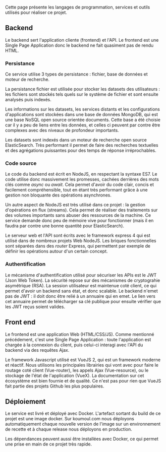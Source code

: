 Cette page présente les langages de programmation, services et outils utilisés pour réaliser ce projet.

## Backend

Le backend sert l'application cliente (frontend) et l'API. Le frontend est une Single Page Application donc le backend ne fait quasiment pas de rendu HTML.

### Persistance

Ce service utilise 3 types de persistance : fichier, base de données et moteur de recherche.

La persistance fichier est utilisée pour stocker les datasets des utilisateurs : les fichiers sont stockés tels quels sur le système de fichier et sont ensuite analysés puis indexés.

Les informations sur les datasets, les services distants et les configurations d'applications sont stockées dans une base de données MongoDB, qui est une base NoSQL open source orientée documents. Cette base a été choisie car il y a peu de liens entre les données, et celles ci peuvent par contre être complexes avec des niveaux de profondeur importants.

Les datasets sont indexés dans un moteur de recherche open source ElasticSearch. Très performant il permet de faire des recherches textuelles et des agrégations puissantes pour des temps de réponse irréprochables.

### Code source

Le code du backend est écrit en NodeJS, en respectant la syntaxe ES7. Le code utilise donc massivement les promesses, cachées derrières des mots clés comme *async* ou *await*. Cela permet d'avoir du code clair, concis et facilement compréhensible, tout en étant très performant grâce à une gestion non bloquante des opérations asynchrones.

Un autre aspect de NodeJS est très utilisé dans ce projet : la gestion d'opérations en flux (streams). Cela permet de réaliser des traitements sur des volumes importants sans abuser des ressources de la machine. Ce service demande donc peu de mémoire vive pour fonctionner (mais il en faudra par contre une bonne quantité pour ElasticSearch).

Le serveur web et l'API sont écrits avec le framework express 4 qui est utilisé dans de nombreux projets Web NodeJS. Les briques fonctionnelles sont séparées dans des *router* Express, qui permettent par exemple de définir les opérations autour d'un certain concept.

### Authentification

Le mécanisme d'authentification utilisé pour sécuriser les APIs est le JWT (Json Web Token). La sécurité repose sur des mécanismes de cryptograhie asymétrique (RSA). La session utilisateur est maintenue coté client, ce qui permet d'avoir un backend sans état, et donc scalable. Le backend n'emet pas de JWT : il doit donc être relié à un annuaire qui en emet. Le lien vers cet annuaire permet de télécharger sa clé publique pour ensuite vérifier que les JWT reçus soient valides.

## Front end

Le frontend est une application Web (HTML/CSS/JS). Comme mentionné précédement, c'est une Single Page Application : toute l'application est chargée à la connexion du client, puis celui-ci interagi avec l'API du backend via des requêtes Ajax.

Le framework Javascript utilisé est VueJS 2, qui est un framework moderne et réactif. Nous utilisons les principales librairies qui vont avec pour faire le routage coté client (Vue-router), les appels Ajax (Vue-resource), ou le stockage de l'état de l'application (VueX). La documentation sur cet écosystème est bien fournie et de qualité. Ce n'est pas pour rien que VueJS fait partie des projets Github les plus populaires.

## Déploiement

Le service est livré et déployé avec Docker. L'artefact sortant du build de ce projet est une image docker. Sur koumoul.com nous déployons automatiquement chaque nouvelle version de l'image sur un environnement de recette et à chaque release nous déployons en production.

Les dépendances peuvent aussi être installées avec Docker, ce qui permet une prise en main de ce projet très rapide.
